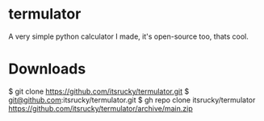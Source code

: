 # termulator
A very simple python calculator I made, it's open-source too, thats cool.
# Downloads
$ git clone https://github.com/itsrucky/termulator.git
$ git@github.com:itsrucky/termulator.git
$ gh repo clone itsrucky/termulator
https://github.com/itsrucky/termulator/archive/main.zip
